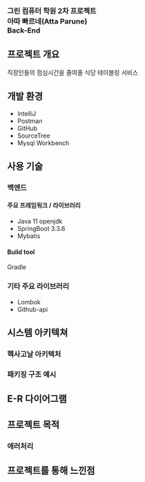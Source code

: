 ### 그린 컴퓨터 학원 2차 프로젝트<br/>아따 빠르네(Atta Parune)<br/>Back-End


## 프로젝트 개요
직장인들의 점심시간을 줄여줄 식당 테이블링 서비스

## 개발 환경
- IntelliJ
- Postman
- GitHub
- SourceTree
- Mysql Workbench

## 사용 기술
### 백엔드
#### 주요 프레임워크 / 라이브러리
- Java 11 openjdk
- SpringBoot 3.3.6
- Mybatis

#### Build tool
Gradle

### 기타 주요 라이브러리
- Lombok
- Github-api

## 시스템 아키텍쳐


### 헥사고날 아키텍처


### 패키징 구조 예시


## E-R 다이어그램



## 프로젝트 목적

### 에러처리

## 프로젝트를 통해 느낀점
